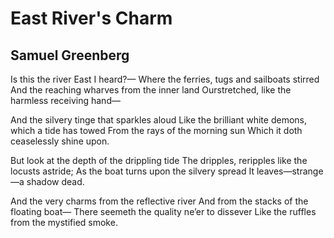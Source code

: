# East River's Charm
## Samuel Greenberg
Is this the river East I heard?—
Where the ferries, tugs and sailboats stirred
And the reaching wharves from the inner land
Ourstretched, like the harmless receiving hand—

And the silvery tinge that sparkles aloud
Like the brilliant white demons, which a tide has towed
From the rays of the morning sun
Which it doth ceaselessly shine upon.

But look at the depth of the drippling tide
The dripples, reripples like the locusts astride;
As the boat turns upon the silvery spread
It leaves—strange—a shadow dead.

And the very charms from the reflective river
And from the stacks of the floating boat—
There seemeth the quality ne’er to dissever
Like the ruffles from the mystified smoke.
